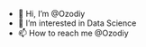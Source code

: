 - 👋 Hi, I’m @Ozodiy
- 👀 I’m interested in Data Science
- 📫 How to reach me @Ozodiy

<!---
Ozodiy/Ozodiy is a ✨ special ✨ repository because its `README.md` (this file) appears on your GitHub profile.
You can click the Preview link to take a look at your changes.
--->
